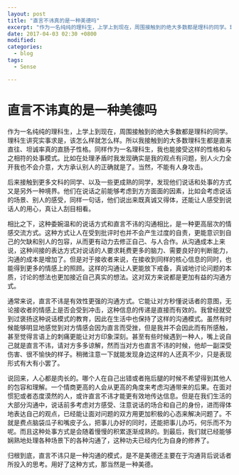 ```yaml
---
layout: post
title: "直言不讳真的是一种美德吗"
excerpt: "作为一名纯纯的理科生，上学上到现在，周围接触到的绝大多数都是理科的同学。理科生讲究实事求是，该怎么样就怎么样。所以我接触到的大多数理科生都是直来直往、坦诚率真的直肠子性格。同样作为一名理科生，我也能接受这样的性格和与之相符的处事模式。比如在处理矛盾时我发现确实是我的观点有问题，别人火力全开我也不会介意，大方承认别人的正确就是了。当然，不能有人身攻击。"
date: 2017-04-03 02:30 +0800
modified: 
categories: 
  - blog
tags: 
  - Sense

---
```


# 直言不讳真的是一种美德吗

作为一名纯纯的理科生，上学上到现在，周围接触到的绝大多数都是理科的同学。理科生讲究实事求是，该怎么样就怎么样。所以我接触到的大多数理科生都是直来直往、坦诚率真的直肠子性格。同样作为一名理科生，我也能接受这样的性格和与之相符的处事模式。比如在处理矛盾时我发现确实是我的观点有问题，别人火力全开我也不会介意，大方承认别人的正确就是了。当然，不能有人身攻击。

后来接触到更多文科的同学、以及一些更成熟的同学，发现他们说话和处事的方式又是另外一种境界。他们在说话之前能够考虑到方方面面的因素，比如会考虑说话的场景、别人的感受，同样一句话，他们说出来既真诚又得体，还能让人感受到说话人的用心，真让人刮目相看。

相比之下，这种委婉温和的说话方式和直言不讳的沟通相比，是一种更高层次的情感交流方式。这种方式让人在受到批评时也并不会产生过度的自责，更能意识到自己的欠缺和别人的包容，从而更有动力去修正自己、与人合作。从沟通成本上来说，这种间接的表达方式对说话的人要求耗费更多的脑力、需要良好的判断能力，沟通的成本是增加了。但是对于接收者来说，在接收到同样的核心信息的同时，也能得到更多的情感上的照顾。这样的沟通让人更能放下戒备，真诚地讨论问题的本质，讨论的想法也更加接近自己真实的想法。这对双方来说都是更加有益的沟通方式。

通常来说，直言不讳是有效性更强的沟通方式。它能让对方秒懂说话者的意图，无论接收者的情感上是否会受到冲击，这种信息的传递是直接而有效的。我曾经就受到过褒扬这种说话模式的教育，因此在生活中也保持了这样的沟通模式。虽然有时候能够明显地感觉到对方情感会因为直言而受挫，但是我并不会因此而有所感触，甚至觉得言语上的刺痛更能让对方印象深刻。甚至有些时候遇到一种人，嘴上说自己就是直言不讳，请对方多多谅解，然而当对方也直言不讳的时候，他却一副深受伤害、很不愉快的样子。稍微注意一下就能发现身边这样的人还真不少，只是表现形式有大有小罢了。

说回来，人心都是肉长的。哪个人在自己出错或者拖后腿的时候不希望得到其他人的包容和理解。一个情商更高的人会从更高的角度来考虑沟通带来的后果。在面对惯犯或者态度漠然的人，或许直言不讳才能更有效地传达信息。但是在我们生活的大部分沟通中，说话前多考虑对方感受、注意说话的场合和自己的身份，进而得体地表达自己的观点，已经能让面对问题的双方用更加积极的心态来解决问题了。不就是费点脑袋瓜子和嘴皮子么，把事儿办好的同时，还能把事儿办巧，何乐而不为呢。而且这种处事方式是会随着慢慢的积累逐渐成熟的。到最后，我们就已经能够娴熟地处理各种场景下的各种沟通了，这种功夫已经内化为自身的修养了。

归根到底，直言不讳只是一种沟通的模式，是不是美德还主要在于沟通背后说话者所投入的思考。用好了这种方式，那当然是一种美德。